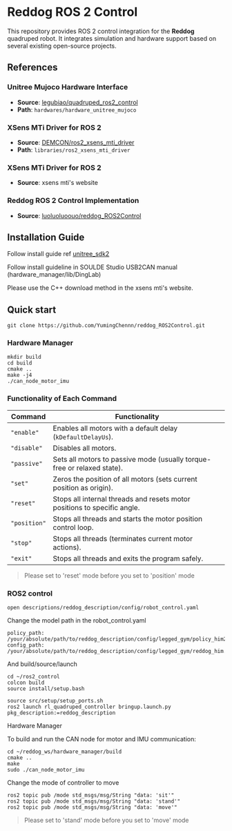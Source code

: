# Reddog ROS 2 Control

This repository provides ROS 2 control integration for the **Reddog** quadruped robot. It integrates simulation and hardware support based on several existing open-source projects.

## References

### Unitree Mujoco Hardware Interface
- **Source**: [legubiao/quadruped_ros2_control](https://github.com/legubiao/quadruped_ros2_control)  
- **Path**: `hardwares/hardware_unitree_mujoco`

### XSens MTi Driver for ROS 2
- **Source**: [DEMCON/ros2_xsens_mti_driver](https://github.com/DEMCON/ros2_xsens_mti_driver)  
- **Path**: `libraries/ros2_xsens_mti_driver`

### XSens MTi Driver for ROS 2
- **Source**: xsens mti's website

### Reddog ROS 2 Control Implementation
- **Source**: [luoluoluoouo/reddog_ROS2Control](https://github.com/luoluoluoouo/reddog_ROS2Control)

## Installation Guide 

Follow install guide ref [unitree_sdk2](https://github.com/unitreerobotics/unitree_sdk2)

Follow install guideline in SOULDE Studio USB2CAN manual (hardware_manager/lib/DingLab)

Please use the C++ download method in the xsens mti's website.

## Quick start
```
git clone https://github.com/YumingChennn/reddog_ROS2Control.git
```

### Hardware Manager
```
mkdir build
cd build
cmake ..
make -j4
./can_node_motor_imu
```
### Functionality of Each Command

| Command     | Functionality |
|-------------|----------------|
| `"enable"`  | Enables all motors with a default delay (`kDefaultDelayUs`). |
| `"disable"` | Disables all motors. |
| `"passive"` | Sets all motors to passive mode (usually torque-free or relaxed state). |
| `"set"`     | Zeros the position of all motors (sets current position as origin). |
| `"reset"`   | Stops all internal threads and resets motor positions to specific angle. |
| `"position"`| Stops all threads and starts the motor position control loop. |
| `"stop"`    | Stops all threads (terminates current motor actions). |
| `"exit"`    | Stops all threads and exits the program safely. |

> Please set to 'reset' mode before you set to 'position' mode

### ROS2 control
```
open descriptions/reddog_description/config/robot_control.yaml
```
Change the model path in the robot_control.yaml
```
policy_path: /your/absolute/path/to/reddog_description/config/legged_gym/policy_him2.pt
config_path: /your/absolute/path/to/reddog_description/config/legged_gym/reddog_him.yaml
```

And build/source/launch
```
cd ~/ros2_control
colcon build
source install/setup.bash
```

```
source src/setup/setup_ports.sh
ros2 launch rl_quadruped_controller bringup.launch.py pkg_description:=reddog_description
```

Hardware Manager

To build and run the CAN node for motor and IMU communication:

```
cd ~/reddog_ws/hardware_manager/build
cmake ..
make
sudo ./can_node_motor_imu
```

Change the mode of controller to move
```
ros2 topic pub /mode std_msgs/msg/String "data: 'sit'"
ros2 topic pub /mode std_msgs/msg/String "data: 'stand'"
ros2 topic pub /mode std_msgs/msg/String "data: 'move'"
```
> Please set to 'stand' mode before you set to 'move' mode
